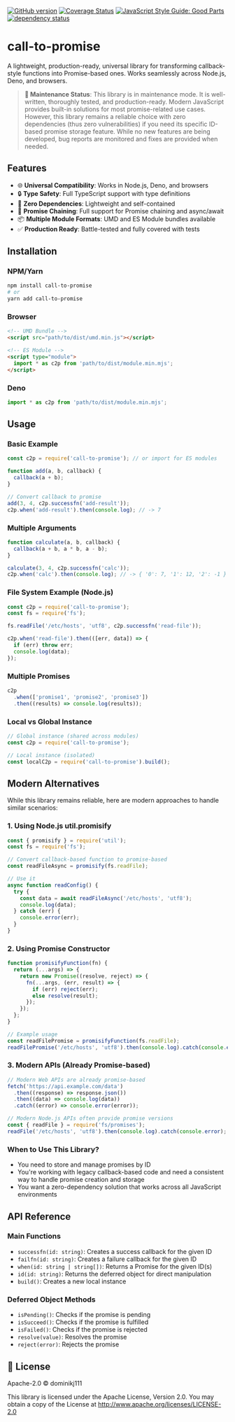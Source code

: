 <!-- markdownlint-disable MD041 -->

[![GitHub version](https://d25lcipzij17d.cloudfront.net/badge.svg?id=gh&type=6&v=2.0.7&x2=0)](https://d25lcipzij17d.cloudfront.net/badge.svg?id=gh&type=6&v=2.0.7&x2=0)
[![Coverage Status](https://coveralls.io/repos/boennemann/badges/badge.svg)](https://coveralls.io/r/boennemann/badges)
[![JavaScript Style Guide: Good Parts](https://img.shields.io/badge/code%20style-goodparts-brightgreen.svg?style=flat)](https://github.com/dwyl/goodparts 'JavaScript The Good Parts')
[![dependency status](https://deps.rs/crate/autocfg/1.1.0/status.svg)](https://deps.rs/crate/autocfg/1.1.0)

# call-to-promise

A lightweight, production-ready, universal library for transforming callback-style functions into Promise-based ones. Works seamlessly across Node.js, Deno, and browsers.

> **📌 Maintenance Status**: This library is in maintenance mode. It is well-written, thoroughly tested, and production-ready. Modern JavaScript provides built-in solutions for most promise-related use cases. However, this library remains a reliable choice with zero dependencies (thus zero vulnerabilities) if you need its specific ID-based promise storage feature. While no new features are being developed, bug reports are monitored and fixes are provided when needed.

## Features

- 🌐 **Universal Compatibility**: Works in Node.js, Deno, and browsers
- 🔒 **Type Safety**: Full TypeScript support with type definitions
- 🎯 **Zero Dependencies**: Lightweight and self-contained
- 🔄 **Promise Chaining**: Full support for Promise chaining and async/await
- 📦 **Multiple Module Formats**: UMD and ES Module bundles available
- ✅ **Production Ready**: Battle-tested and fully covered with tests

## Installation

### NPM/Yarn

```bash
npm install call-to-promise
# or
yarn add call-to-promise
```

### Browser

```html
<!-- UMD Bundle -->
<script src="path/to/dist/umd.min.js"></script>

<!-- ES Module -->
<script type="module">
  import * as c2p from 'path/to/dist/module.min.mjs';
</script>
```

### Deno

```javascript
import * as c2p from 'path/to/dist/module.min.mjs';
```

## Usage

### Basic Example

```javascript
const c2p = require('call-to-promise'); // or import for ES modules

function add(a, b, callback) {
  callback(a + b);
}

// Convert callback to promise
add(3, 4, c2p.successfn('add-result'));
c2p.when('add-result').then(console.log); // -> 7
```

### Multiple Arguments

```javascript
function calculate(a, b, callback) {
  callback(a + b, a * b, a - b);
}

calculate(3, 4, c2p.successfn('calc'));
c2p.when('calc').then(console.log); // -> { '0': 7, '1': 12, '2': -1 }
```

### File System Example (Node.js)

```javascript
const c2p = require('call-to-promise');
const fs = require('fs');

fs.readFile('/etc/hosts', 'utf8', c2p.successfn('read-file'));

c2p.when('read-file').then(([err, data]) => {
  if (err) throw err;
  console.log(data);
});
```

### Multiple Promises

```javascript
c2p
  .when(['promise1', 'promise2', 'promise3'])
  .then((results) => console.log(results));
```

### Local vs Global Instance

```javascript
// Global instance (shared across modules)
const c2p = require('call-to-promise');

// Local instance (isolated)
const localC2p = require('call-to-promise').build();
```

## Modern Alternatives

While this library remains reliable, here are modern approaches to handle similar scenarios:

### 1. Using Node.js util.promisify

```javascript
const { promisify } = require('util');
const fs = require('fs');

// Convert callback-based function to promise-based
const readFileAsync = promisify(fs.readFile);

// Use it
async function readConfig() {
  try {
    const data = await readFileAsync('/etc/hosts', 'utf8');
    console.log(data);
  } catch (err) {
    console.error(err);
  }
}
```

### 2. Using Promise Constructor

```javascript
function promisifyFunction(fn) {
  return (...args) => {
    return new Promise((resolve, reject) => {
      fn(...args, (err, result) => {
        if (err) reject(err);
        else resolve(result);
      });
    });
  };
}

// Example usage
const readFilePromise = promisifyFunction(fs.readFile);
readFilePromise('/etc/hosts', 'utf8').then(console.log).catch(console.error);
```

### 3. Modern APIs (Already Promise-based)

```javascript
// Modern Web APIs are already promise-based
fetch('https://api.example.com/data')
  .then((response) => response.json())
  .then((data) => console.log(data))
  .catch((error) => console.error(error));

// Modern Node.js APIs often provide promise versions
const { readFile } = require('fs/promises');
readFile('/etc/hosts', 'utf8').then(console.log).catch(console.error);
```

### When to Use This Library?

- You need to store and manage promises by ID
- You're working with legacy callback-based code and need a consistent way to handle promise creation and storage
- You want a zero-dependency solution that works across all JavaScript environments

## API Reference

### Main Functions

- `successfn(id: string)`: Creates a success callback for the given ID
- `failfn(id: string)`: Creates a failure callback for the given ID
- `when(id: string | string[])`: Returns a Promise for the given ID(s)
- `id(id: string)`: Returns the deferred object for direct manipulation
- `build()`: Creates a new local instance

### Deferred Object Methods

- `isPending()`: Checks if the promise is pending
- `isSucceed()`: Checks if the promise is fulfilled
- `isFailed()`: Checks if the promise is rejected
- `resolve(value)`: Resolves the promise
- `reject(error)`: Rejects the promise

## 📄 License

Apache-2.0 © dominikj111

This library is licensed under the Apache License, Version 2.0. You may obtain a copy of the License at
<http://www.apache.org/licenses/LICENSE-2.0>
